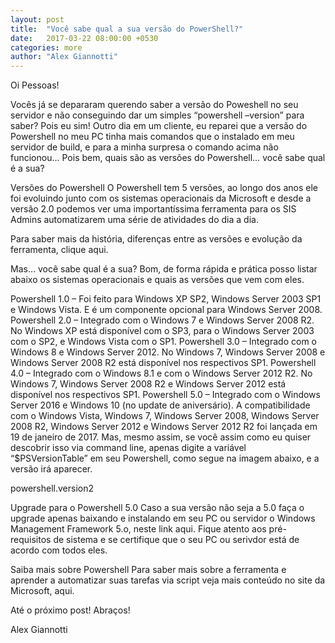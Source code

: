 ```yaml
---
layout: post
title:  "Você sabe qual a sua versão do PowerShell?"
date:   2017-03-22 08:00:00 +0530
categories: more
author: "Alex Giannotti"
---
```


Oi Pessoas!

Vocês já se depararam querendo saber a versão do Poweshell no seu servidor e não conseguindo dar um simples “powershell –version” para saber? Pois eu sim! Outro dia em um cliente, eu reparei que a versão do Powershell no meu PC tinha mais comandos que o instalado em meu servidor de build, e para a minha surpresa o comando acima não funcionou… Pois bem, quais são as versões do Powershell… você sabe qual é a sua?

Versões do Powershell
O Powershell tem 5 versões, ao longo dos anos ele foi evoluindo junto com os sistemas operacionais da Microsoft e desde a versão 2.0 podemos ver uma importantíssima ferramenta para os SIS Admins automatizarem uma série de atividades do dia a dia.

Para saber mais da história, diferenças entre as versões e evolução da ferramenta, clique aqui.

Mas… você sabe qual é a sua?
Bom, de forma rápida e prática posso listar abaixo os sistemas operacionais e quais as versões que vem com eles.

Powershell 1.0 – Foi feito para Windows XP SP2, Windows Server 2003 SP1 e Windows Vista. E é um componente opcional para Windows Server 2008.
Powershell 2.0 – Integrado com o Windows 7 e Windows Server 2008 R2. No Windows XP está disponível com o SP3, para o Windows Server 2003 com o SP2, e Windows Vista com o SP1.
Powershell 3.0 – Integrado com o Windows 8 e Windows Server 2012. No Windows 7, Windows Server 2008 e Windows Server 2008 R2 está disponível nos respectivos SP1.
Powershell 4.0 – Integrado com o Windows 8.1 e com o Windows Server 2012 R2. No Windows 7, Windows Server 2008 R2 e Windows Server 2012 está disponível nos respectivos SP1.
Powershell 5.0 – Integrado com o Windows Server 2016 e Windows 10 (no update de aniversário). A compatibilidade com o Windows Vista, Windows 7, Windows Server 2008, Windows Server 2008 R2, Windows Server 2012 e Windows Server 2012 R2 foi lançada em 19 de janeiro de 2017.
Mas, mesmo assim, se você assim como eu quiser descobrir isso via command line, apenas digite a variável “$PSVersionTable” em seu Powershell, como segue na imagem abaixo, e a versão irá aparecer.

 

powershell.version2

Upgrade para o Powershell 5.0
Caso a sua versão não seja a 5.0 faça o upgrade apenas baixando e instalando em seu PC ou servidor o Windows Management Framework 5.o, neste link aqui. Fique atento aos pré-requisitos de sistema e se certifique que o seu PC ou serivdor está de acordo com todos eles.

Saiba mais sobre Powershell
Para saber mais sobre a ferramenta e aprender a automatizar suas tarefas via script veja mais conteúdo no site da Microsoft, aqui.

Até o próximo post! Abraços!

Alex Giannotti